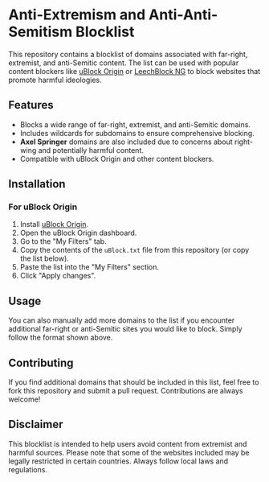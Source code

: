 # Anti-Extremism and Anti-Anti-Semitism Blocklist

This repository contains a blocklist of domains associated with far-right, extremist, and anti-Semitic content. The list can be used with popular content blockers like [uBlock Origin](https://github.com/gorhill/uBlock) or [LeechBlock NG](https://addons.mozilla.org/de/firefox/addon/leechblock-ng/) to block websites that promote harmful ideologies.

## Features

- Blocks a wide range of far-right, extremist, and anti-Semitic domains.
- Includes wildcards for subdomains to ensure comprehensive blocking.
- **Axel Springer** domains are also included due to concerns about right-wing and potentially harmful content.
- Compatible with uBlock Origin and other content blockers.

## Installation

### For uBlock Origin

1. Install [uBlock Origin](https://github.com/gorhill/uBlock).
2. Open the uBlock Origin dashboard.
3. Go to the "My Filters" tab.
4. Copy the contents of the `uBlock.txt` file from this repository (or copy the list below).
5. Paste the list into the "My Filters" section.
6. Click "Apply changes".



## Usage

You can also manually add more domains to the list if you encounter additional far-right or anti-Semitic sites you would like to block. Simply follow the format shown above.

## Contributing

If you find additional domains that should be included in this list, feel free to fork this repository and submit a pull request. Contributions are always welcome!

## Disclaimer

This blocklist is intended to help users avoid content from extremist and harmful sources. Please note that some of the websites included may be legally restricted in certain countries. Always follow local laws and regulations.
